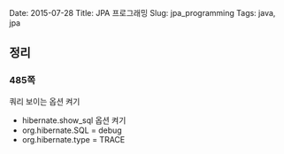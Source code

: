 Date: 2015-07-28
Title: JPA 프로그래밍
Slug: jpa_programming
Tags: java, jpa

## 정리
### 485쪽
쿼리 보이는 옵션 켜기

- hibernate.show_sql 옵션 켜기
- org.hibernate.SQL = debug
- org.hibernate.type = TRACE

